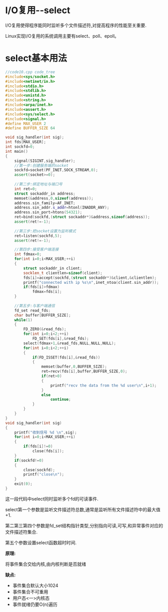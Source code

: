 # I/O复用--select



I/O复用使得程序能同时监听多个文件描述符,对提高程序的性能至关重要.

Linux实现I/O复用的系统调用主要有select、poll、epoll。

# select基本用法

```cpp
//code10.cpp code_tree
#include<sys/socket.h>
#include<netinet/in.h>
#include<stdio.h>
#include<stdlib.h>
#include<unistd.h>
#include<string.h>
#include<arpa/inet.h>
#include<assert.h>
#include<sys/select.h>
#include<signal.h>
#define MAX_USER 2
#define BUFFER_SIZE 64

void sig_handler(int sig);
int fds[MAX_USER]; 
int sockfd=0;
int main()
{
	signal(SIGINT,sig_handler);
	//第一步:创建服务端的socket
	sockfd=socket(PF_INET,SOCK_STREAM,0);
	assert(socket>=0);
	
	//第二步:绑定地址与端口号
	int ret=0;
	struct sockaddr_in address;
	memset(&address,0,sizeof(address));
	address.sin_family=AF_INET;
	address.sin_addr.s_addr=htonl(INADDR_ANY);
	address.sin_port=htons(54321);
	ret=bind(sockfd,(struct sockaddr*)&address,sizeof(address));
	assert(ret!=-1);
	
	//第三步:把socket设置为监听模式
	ret=listen(sockfd,5);
	assert(ret!=-1);

	//第四步:接受客户端连接
	int fdmax=0;
	for(int i=0;i<MAX_USER;++i)
	{
		struct sockaddr_in client;
		socklen_t clientlen=sizeof(client);
		fds[i]=accept(sockfd,(struct sockaddr*)&client,&clientlen);
		printf("connected with ip %s\n",inet_ntoa(client.sin_addr));
		if(fds[i]>fdmax)
			fdmax=fds[i];
	}
	
	//第五步:与客户端通信
	fd_set read_fds;
	char buffer[BUFFER_SIZE];
	while(1)
	{
		FD_ZERO(&read_fds);
		for(int i=0;i<2;++i)
			FD_SET(fds[i],&read_fds);
		select(fdmax+1,&read_fds,NULL,NULL,NULL);
		for(int i=0;i<2;++i)
		{
			if(FD_ISSET(fds[i],&read_fds))
			{
				memset(buffer,0,BUFFER_SIZE);
				ret=recv(fds[i],buffer,BUFFER_SIZE,0);
				if(ret>0)
				{
					printf("recv the data from the %d user\n",i+1);
				}
				else
					continue;
			}
		}
	}
}
void sig_handler(int sig)
{
	printf("收到信号 %d \n",sig);
	for(int i=0;i<MAX_USER;++i)
	{
		if(fds[i]!=0)
			close(fds[i]);
	}
	if(sockfd!=0)
	{
		close(sockfd);
		printf("close\n");
	}
	exit(0);
}

```

这一段代码中select同时监听多个fd的可读事件.

select第一个参数是监听文件描述符总数,通常是监听所有文件描述符中的最大值+1.

第二第三第四个参数是fd_set结构指针类型,分别指向可读,可写,和异常事件对应的文件描述符集合.

第五个参数设置select函数超时时间.

**原理:**

将事件集合交给内核,由内核判断是否就绪

**缺点:**

* 事件集合默认大小1024
* 事件集合不可重用
* 用户态<一>内核态
* 事件就绪仍要O(n)遍历